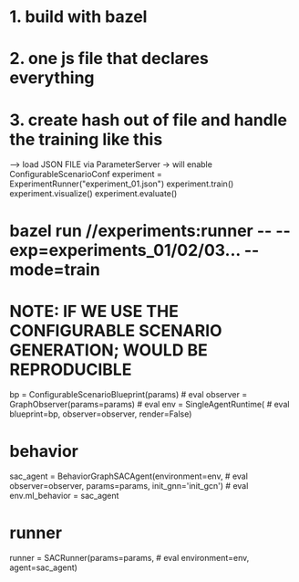 # 1. build with bazel
# 2. one js file that declares everything
# 3. create hash out of file and handle the training like this

--> load JSON FILE via ParameterServer -> will enable ConfigurableScenarioConf
experiment = ExperimentRunner("experiment_01.json")
experiment.train()
experiment.visualize()
experiment.evaluate()

# bazel run //experiments:runner --  --exp=experiments_01/02/03...  --mode=train


# NOTE: IF WE USE THE CONFIGURABLE SCENARIO GENERATION; WOULD BE REPRODUCIBLE

bp = ConfigurableScenarioBlueprint(params)  # eval
observer = GraphObserver(params=params)  # eval
env = SingleAgentRuntime(  # eval
    blueprint=bp,
    observer=observer,
    render=False)
# behavior
sac_agent = BehaviorGraphSACAgent(environment=env,  # eval
                                  observer=observer,
                                  params=params,
                                  init_gnn='init_gcn')  # eval
env.ml_behavior = sac_agent
# runner
runner = SACRunner(params=params,  # eval
                    environment=env,
                    agent=sac_agent)